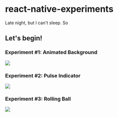 # react-native-experiments
Late night, but I can't sleep. So

## Let's begin!

### Experiment #1:  Animated Background
![](https://github.com/jovanxua/react-native-experiments/blob/master/demo/animated-background.gif)

### Experiment #2:  Pulse Indicator
![](https://github.com/jovanxua/react-native-experiments/blob/master/demo/pulse-indicator.gif)

### Experiment #3:  Rolling Ball
![](https://github.com/jovanxua/react-native-experiments/blob/master/demo/rolling-ball.gif)
